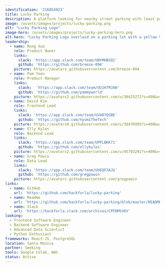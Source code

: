 ```yaml
---
identification: '216854923'
title: Lucky Parking
description: A platform looking for nearby street parking with least possibility of getting citation
image: /assets/images/projects/lucky-parking.png
alt: "Lucky Parking Logo"
image-hero: /assets/images/projects/lucky-parking-hero.png
alt-hero: "Lucky Parking Logo overlaid on a parking lot with a yellow Volkswagon"
leadership:
  - name: Rong Xue
    role: Product Owner
    links:
      slack: 'https://app.slack.com/team/UNYMHBSQ1'
      github: 'https://github.com/breeze-094'
    picture: https://avatars.githubusercontent.com/breeze-094
  - name: Pam Yoon
    role: Product Manager
    links:
      slack:  'https://app.slack.com/team/UU1H7MJAW'
      github: 'https://github.com/pammyworld'
    picture: https://avatars2.githubusercontent.com/u/30425272?s=400&v=4
  - name: David Kim
    role: Frontend Lead
    links:
      slack: 'https://app.slack.com/team/UV407QSBE'
      github: 'https://github.com/hyomiTheTech'
    picture: https://avatars0.githubusercontent.com/u/38476995?s=400&u=43e9d12bf5a5df1b9347519fc1e4ef3991b9ae13&v=4
  - name: Elly Kyles
    role: Backend Lead
    links:
      slack: 'https://app.slack.com/team/UPPLBKK71'
      github: 'https://github.com/ellykyles'
    picture: https://avatars2.githubusercontent.com/u/45793292?s=400&v=4
  - name: Greg Pawin
    role: Data Lead
    links:
      slack: 'https://app.slack.com/team/UUEQF3AJG'
      github: 'https://github.com/gregpawin'
    picture: https://avatars.githubusercontent.com/gregpawin
links:
  - name: GitHub
    url: 'https://github.com/hackforla/lucky-parking'
  - name: Readme
    url: 'https://github.com/hackforla/lucky-parking/blob/master/README.md'
  - name: Slack
    url: 'https://hackforla.slack.com/archives/CPFDMSV6V'
looking:
  - Frontend Software Engineer
  - Backend Software Engineer
  - Advanced Data Scientist
  - Python Enthusiast
frameworks: React-JS, PostgreSQL
location: Santa Monica
partner: Seeking
tools: Google Colab, AWS
status: Active
---
```

